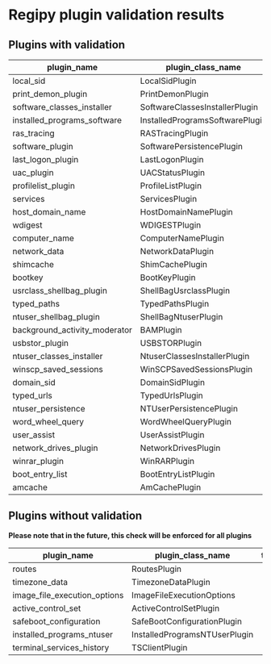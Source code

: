 
# Regipy plugin validation results

## Plugins with validation

| plugin_name                   | plugin_class_name               | test_case_name                                | success   |
|-------------------------------|---------------------------------|-----------------------------------------------|-----------|
| local_sid                     | LocalSidPlugin                  | LocalSidPluginValidationCase                  | True      |
| print_demon_plugin            | PrintDemonPlugin                | PrintDemonPluginValidationCase                | True      |
| software_classes_installer    | SoftwareClassesInstallerPlugin  | SoftwareClassesInstallerPluginValidationCase  | True      |
| installed_programs_software   | InstalledProgramsSoftwarePlugin | InstalledProgramsSoftwarePluginValidationCase | True      |
| ras_tracing                   | RASTracingPlugin                | RASTracingPluginValidationCase                | True      |
| software_plugin               | SoftwarePersistencePlugin       | SoftwarePersistenceValidationCase             | True      |
| last_logon_plugin             | LastLogonPlugin                 | LastLogonPluginValidationCase                 | True      |
| uac_plugin                    | UACStatusPlugin                 | UACStatusPluginValidationCase                 | True      |
| profilelist_plugin            | ProfileListPlugin               | ProfileListPluginValidationCase               | True      |
| services                      | ServicesPlugin                  | ServicesPluginValidationCase                  | True      |
| host_domain_name              | HostDomainNamePlugin            | HostDomainNamePluginValidationCase            | True      |
| wdigest                       | WDIGESTPlugin                   | WDIGESTPluginValidationCase                   | True      |
| computer_name                 | ComputerNamePlugin              | ComputerNamePluginValidationCase              | True      |
| network_data                  | NetworkDataPlugin               | NetworkDataPluginValidationCase               | True      |
| shimcache                     | ShimCachePlugin                 | AmCacheValidationCase                         | True      |
| bootkey                       | BootKeyPlugin                   | BootKeyPluginValidationCase                   | True      |
| usrclass_shellbag_plugin      | ShellBagUsrclassPlugin          | ShellBagUsrclassPluginValidationCase          | True      |
| typed_paths                   | TypedPathsPlugin                | TypedPathsPluginValidationCase                | True      |
| ntuser_shellbag_plugin        | ShellBagNtuserPlugin            | ShellBagNtuserPluginValidationCase            | True      |
| background_activity_moderator | BAMPlugin                       | BamValidationCase                             | True      |
| usbstor_plugin                | USBSTORPlugin                   | USBSTORPluginValidationCase                   | True      |
| ntuser_classes_installer      | NtuserClassesInstallerPlugin    | NtuserClassesInstallerPluginValidationCase    | True      |
| winscp_saved_sessions         | WinSCPSavedSessionsPlugin       | WinSCPSavedSessionsPluginValidationCase       | True      |
| domain_sid                    | DomainSidPlugin                 | DomainSidPluginValidationCase                 | True      |
| typed_urls                    | TypedUrlsPlugin                 | TypedUrlsPluginValidationCase                 | True      |
| ntuser_persistence            | NTUserPersistencePlugin         | NTUserPersistenceValidationCase               | True      |
| word_wheel_query              | WordWheelQueryPlugin            | WordWheelQueryPluginValidationCase            | True      |
| user_assist                   | UserAssistPlugin                | NTUserUserAssistValidationCase                | True      |
| network_drives_plugin         | NetworkDrivesPlugin             | NetworkDrivesPluginValidationCase             | True      |
| winrar_plugin                 | WinRARPlugin                    | WinRARPluginValidationCase                    | True      |
| boot_entry_list               | BootEntryListPlugin             | BootEntryListPluginValidationCase             | True      |
| amcache                       | AmCachePlugin                   | AmCachePluginValidationCase                   | True      |

## Plugins without validation
**Please note that in the future, this check will be enforced for all plugins**

| plugin_name                  | plugin_class_name             | test_case_name   | success   |
|------------------------------|-------------------------------|------------------|-----------|
| routes                       | RoutesPlugin                  |                  | False     |
| timezone_data                | TimezoneDataPlugin            |                  | False     |
| image_file_execution_options | ImageFileExecutionOptions     |                  | False     |
| active_control_set           | ActiveControlSetPlugin        |                  | False     |
| safeboot_configuration       | SafeBootConfigurationPlugin   |                  | False     |
| installed_programs_ntuser    | InstalledProgramsNTUserPlugin |                  | False     |
| terminal_services_history    | TSClientPlugin                |                  | False     |
    